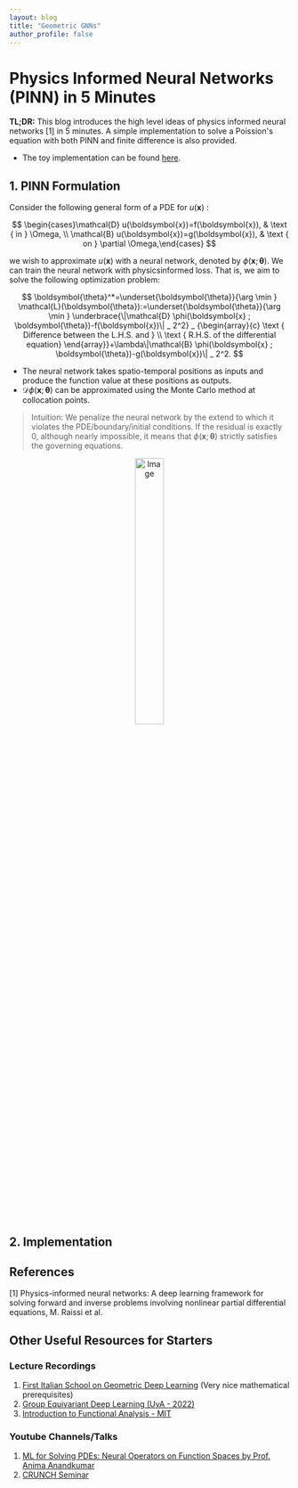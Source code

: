 ```yaml
---
layout: blog
title: "Geometric GNNs"
author_profile: false
---
```


# Physics Informed Neural Networks (PINN) in 5 Minutes

**TL;DR:** This blog introduces the high level ideas of physics informed neural networks [1] in 5 minutes. A simple implementation to solve a Poission's equation with both PINN and finite difference is also provided. 


- The toy implementation can be found [here](https://github.com/wenhangao21/Tutorials/tree/main/Neural_PDE_Solvers).

## 1. PINN Formulation
Consider the following general form of a PDE for $u(\boldsymbol{x})$ :

$$
\begin{cases}\mathcal{D} u(\boldsymbol{x})=f(\boldsymbol{x}), & \text { in } \Omega, \\ \mathcal{B} u(\boldsymbol{x})=g(\boldsymbol{x}), & \text { on } \partial \Omega,\end{cases}
$$

we wish to approximate $u(\boldsymbol{x})$ with a neural network, denoted by $\phi(\boldsymbol{x} ; \boldsymbol{\theta})$. We can train the neural network with physicsinformed loss. That is, we aim to solve the following optimization problem:

$$
\boldsymbol{\theta}^*=\underset{\boldsymbol{\theta}}{\arg \min } \mathcal{L}(\boldsymbol{\theta}):=\underset{\boldsymbol{\theta}}{\arg \min } \underbrace{\|\mathcal{D} \phi(\boldsymbol{x} ; \boldsymbol{\theta})-f(\boldsymbol{x})\| _ 2^2} _ {\begin{array}{c}
\text { Difference between the L.H.S. and } \\
\text { R.H.S. of the differential equation}
\end{array}}+\lambda\|\mathcal{B} \phi(\boldsymbol{x} ; \boldsymbol{\theta})-g(\boldsymbol{x})\| _ 2^2.
$$

- The neural network takes spatio-temporal positions as inputs and produce the function value at these positions as outputs. 
- $\mathcal{D} \phi(\boldsymbol{x} ; \boldsymbol{\theta})$ can be approximated using the Monte Carlo method at collocation points.

> Intuition: We penalize the neural network by the extend to which it violates the PDE/boundary/initial conditions. If the residual is exactly $0$, although nearly impossible, it means that $\phi(\boldsymbol{x} ; \boldsymbol{\theta})$ strictly satisfies the governing equations.

<figure style="text-align: center;">
  <img alt="Image" src="https://raw.githubusercontent.com/wenhangao21/wenhangao21.github.io/refs/heads/main/blogs/files/o1_operator_learning/operator.png" style="width: 35%; display: block; margin: 0 auto;" />
</figure>

## 2. Implementation


## References

[1] Physics-informed neural networks: A deep learning framework for solving forward and inverse problems involving nonlinear partial differential equations, M. Raissi et al.


## Other Useful Resources for Starters

### Lecture Recordings
1. [First Italian School on Geometric Deep Learning](https://www.youtube.com/playlist?list=PLn2-dEmQeTfRQXLKf9Fmlk3HmReGg3YZZ) (Very nice mathematical prerequisites)
2. [Group Equivariant Deep Learning (UvA - 2022)](https://www.youtube.com/playlist?list=PL8FnQMH2k7jzPrxqdYufoiYVHim8PyZWd)
3. [Introduction to Functional Analysis - MIT](https://ocw.mit.edu/courses/18-102-introduction-to-functional-analysis-spring-2021/pages/syllabus/)

### Youtube Channels/Talks
1. [ML for Solving PDEs: Neural Operators on Function Spaces by Prof. Anima Anandkumar](https://www.youtube.com/watch?v=y5EJr4ofGOc)
2. [CRUNCH Seminar](https://www.youtube.com/channel/UC2ZZB80udkRvWQ4N3a8DOKQ)
